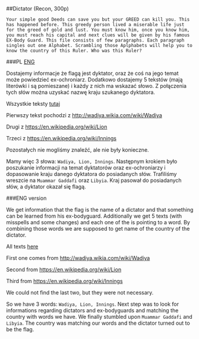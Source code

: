﻿##Dictator (Recon, 300p)

	Your simple good Deeds can save you but your GREED can kill you. This has happened before. This greedy person lived a miserable life just for the greed of gold and lust. You must know him, once you know him, you must reach his capital and next clues will be given by his famous EX-Body Guard. This file consists of few paragraphs. Each paragraph singles out one Alphabet. Scrambling those Aplphabets will help you to know the country of this Ruler. Who was this Ruler?

###PL
[ENG](#eng-version)

Dostajemy informacje że flagą jest dyktator, oraz że coś na jego temat może powiedzieć ex-ochroniarz. 
Dodatkowo dostajemy 5 tekstów (mają literówki i są pomieszane) i każdy z nich ma wskazać słowo.
Z połączenia tych słów można uzyskać nazwę kraju szukanego dyktatora.

Wszystkie teksty [tutaj](TheLastRuler.txt)

Pierwszy tekst pochodzi z http://wadiya.wikia.com/wiki/Wadiya

Drugi z https://en.wikipedia.org/wiki/Lion

Trzeci z https://en.wikipedia.org/wiki/Innings

Pozostałych nie mogliśmy znaleźć, ale nie były konieczne.

Mamy więc 3 słowa: `Wadiya, Lion, Innings`. Następnym krokiem było poszukanie informacji na temat dyktatorów oraz ex-ochroniarzy i dopasowanie kraju danego dyktatora do posiadanych słów. Trafiliśmy wreszcie na `Muammar Gaddafi` oraz `Libyia`. Kraj pasował do posiadanych słów, a dyktator okazał się flagą.

###ENG version

We get information that the flag is the name of a dictator and that something can be learned from his ex-bodyguard.
Additionally we get 5 texts (with misspells and some changes) and each one of the is pointing to a word.
By combining those words we are supposed to get name of the country of the dictator.

All texts [here](TheLastRuler.txt)

First one comes from http://wadiya.wikia.com/wiki/Wadiya

Second from https://en.wikipedia.org/wiki/Lion

Third from https://en.wikipedia.org/wiki/Innings

We could not find the last two, but they were not necessary.

So we have 3 words: `Wadiya, Lion, Innings`.
Next step was to look for informations regarding dictators and ex-bodyguards and matching the country with words we have.
We finally stumbled upon `Muammar Gaddafi` and `Libyia`. The country was matching our words and the dictator turned out to be the flag.

